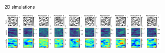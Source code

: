2D simulations

<p align="center">
  <img src="https://github.com/misaelmmorales/Latent-Geo-Inversion/blob/main/figures/static_inputs.png" width="1000"/>
</p>
